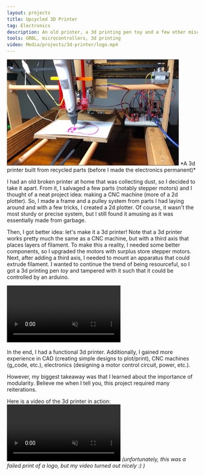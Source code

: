```yaml
---
layout: projects
title: Upcycled 3D Printer
tag: Electronics
description: An old printer, a 3d printing pen toy and a few other miscellaneous parts were transformed into a low-budget 3d printer
tools: GRBL, microcontrollers, 3d printing
video: Media/projects/3d-printer/logo.mp4
---
```

<img src="/Media/projects/3d-printer/3d.png">
*A 3d printer built from recycled parts (before I made the electronics permanent)*

I had an old broken printer at home that was collecting dust, so I decided to take it apart. From it, I salvaged a few parts (notably stepper motors) and I thought of a neat project idea: making a CNC machine (more of a 2d plotter). So, I made a frame and a pulley system from parts I had laying around and with a few tricks, I created a 2d plotter. Of course, it wasn't the most sturdy or precise system, but I still found it amusing as it was essentially made from garbage. 

Then, I got better idea: let's make it a 3d printer! Note that a 3d printer works pretty much the same as a CNC machine, but with a third axis that places layers of filament. To make this a reality, I needed some better components, so I upgraded the motors with surplus store stepper motors. Next, after adding a third axis, I needed to mount an apparatus that could extrude filament. I wanted to continue the trend of being resourceful, so I got a 3d printing pen *toy* and tampered with it such that it could be controlled by an arduino. 

<video autoplay loop muted playsinline>
 <source src="/Media/projects/3d-printer/3dPrinter.mp4" type="video/mp4">
</video>

In the end, I had a functional 3d printer. Additionally, I gained more experience in CAD (creating simple designs to plot/print), CNC machines (g_code, etc.), electronics (designing a motor control circuit, power, etc.). 

However, my biggest takeaway was that I learned about the importance of modularity. Believe me when I tell you, this project required many reiterations.

Here is a video of the 3d printer in action:   
<video autoplay loop muted playsinline>
 <source src="/Media/projects/3d-printer/logo.mp4" type="video/mp4">
</video>
*(unfortunately, this was a failed print of a logo, but my video turned out nicely :) )*